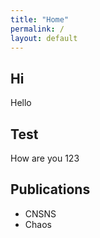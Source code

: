 ```yaml
---
title: "Home"
permalink: /
layout: default
---
```

## Hi 
Hello
## Test
How are you 123
## Publications
- CNSNS
- Chaos
